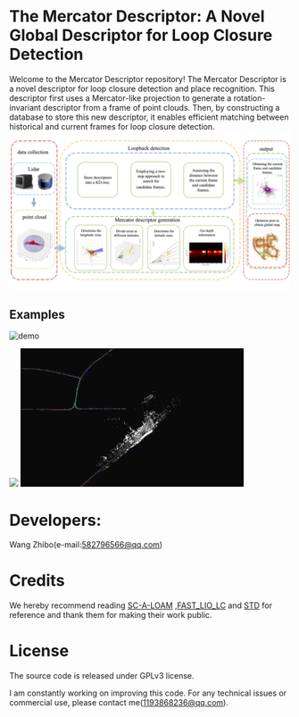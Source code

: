 

# The Mercator Descriptor: A Novel Global Descriptor for Loop Closure Detection

Welcome to the Mercator Descriptor repository! The Mercator Descriptor is a novel descriptor for loop closure detection and place recognition. This descriptor first uses a Mercator-like projection to generate a rotation-invariant descriptor from a frame of point clouds. Then, by constructing a database to store this new descriptor, it enables efficient matching between historical and current frames for loop closure detection.
![](https://github.com/582796566/Mercator-Descriptor/blob/main/workflow.jpg)


## Examples 


![demo]()

<img src="https://github.com/582796566/Mercator-Descriptor/blob/main/%E5%9B%9E%E7%8E%AF%E6%A3%80%E6%B5%8B1.GIF" width="400" /> <img src="https://github.com/582796566/Mercator-Descriptor/blob/main/%E5%9B%9E%E7%8E%AF%E6%A3%80%E6%B5%8B2.GIF" width="400" />

# Developers:
Wang Zhibo(e-mail:582796566@qq.com)


# Credits

We hereby recommend reading [SC-A-LOAM](https://github.com/gisbi-kim/SC-A-LOAM) ,[FAST_LIO_LC](https://github.com/yanliang-wang/FAST_LIO_LC) and [STD](https://github.com/hku-mars/STD) for reference and thank them for making their work public.

# License

The source code is released under GPLv3 license.

I am constantly working on improving this code. For any technical issues or commercial use, please contact me(1193868236@qq.com).

